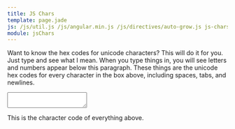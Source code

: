 ```yaml
---
title: JS Chars
template: page.jade
js: /js/util.js /js/angular.min.js /js/directives/auto-grow.js js-chars.js
module: jsChars
---
```


Want to know the hex codes for unicode characters?  This will do it for you.  Just type and see what I mean.  When you type things in, you will see letters and numbers appear below this paragraph.  These things are the unicode hex codes for every character in the box above, including spaces, tabs, and newlines.

<div js-chars>
	<textarea auto-grow class="wide" ng-model="input"></textarea>
	<p>This is the character code of everything above.</p>
	<div class="outline" ng-bind="output"></div>
</div>
